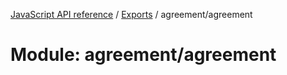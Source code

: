 [JavaScript API reference](../README) / [Exports](../modules) / agreement/agreement

# Module: agreement/agreement
